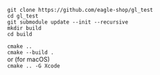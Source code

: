 `git clone https://github.com/eagle-shop/gl_test`  
`cd gl_test`  
`git submodule update --init --recursive`  
`mkdir build`  
`cd build`  

`cmake ..`  
`cmake --build .`  
or (for macOS)  
`cmake .. -G Xcode`
